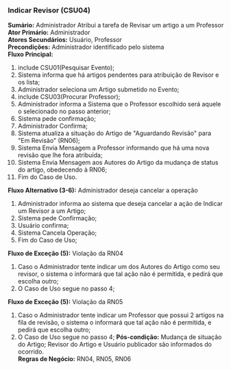 ### Indicar Revisor (CSU04) ###
**Sumário:** Administrador Atribui a tarefa de Revisar um artigo a um Professor  
**Ator Primário:** Administrador  
**Atores Secundários:** Usuário, Professor  
**Precondições:** Administrador identificado pelo sistema  
**Fluxo Principal:**  
  1. include CSU01(Pesquisar Evento);  
  2. Sistema informa que há artigos pendentes para atribuição de Revisor e os lista;  
  3. Administrador seleciona um Artigo submetido no Evento;
  4. include CSU03(Procurar Professor);  
  5. Administrador informa a Sistema que o Professor escolhido será aquele o selecionado no passo anterior;  
  6. Sistema pede confirmação;  
  7. Administrador Confirma;
  9. Sistema atualiza a situação do Artigo de "Aguardando Revisão" para "Em Revisão" (RN06);
  8. Sistema Envia Mensagem a Professor informando que há uma nova revisão que lhe fora atribuída;  
  9. Sistema Envia Mensagem aos Autores do Artigo da mudança de status do artigo, obedecendo à RN06;  
  10. Fim do Caso de Uso.  

**Fluxo Alternativo (3-6):** Administrador deseja cancelar a operação  
  1. Administrador informa ao sistema que deseja cancelar a ação de Indicar um Revisor a um Artigo;  
  2. Sistema pede Confirmação;  
  3. Usuário confirma;  
  4. Sistema Cancela Operação;
  5. Fim do Caso de Uso;

**Fluxo de Exceção (5):** Violação da RN04  
  1. Caso o Administrador tente indicar um dos Autores do Artigo como seu revisor, o sistema o informará que tal ação não é permitida, e pedirá que escolha outro;  
  2. O Caso de Uso segue no passo 4;  

**Fluxo de Exceção (5):** Violação da RN05  
  1. Caso o Administrador tente indicar um Professor que possui 2 artigos na fila de revisão, o sistema o informará que tal ação não é permitida, e pedirá que escolha outro;  
  2. O Caso de Uso segue no passo 4;
**Pós-condição:** Mudança de situação do Artigo; Revisor do Artigo e Usuário publicador são informados do ocorrido.  
**Regras de Negócio:** RN04, RN05, RN06  